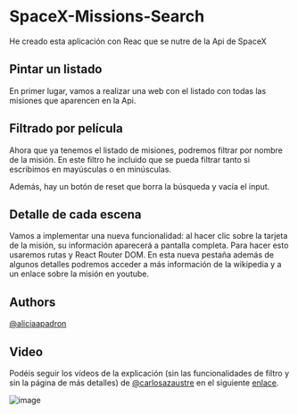 # SpaceX-Missions-Search

He creado esta aplicación con Reac que se nutre de la Api de SpaceX

## Pintar un listado

En primer lugar, vamos a realizar una web con el listado con todas las misiones que aparencen en la Api.

## Filtrado por película

Ahora que ya tenemos el listado de misiones, podremos filtrar por nombre de la misión. En este filtro he incluido que se pueda filtrar tanto si escribimos en mayúsculas o en minúsculas.

Además, hay un botón de reset que borra la búsqueda y vacía el input.

## Detalle de cada escena

Vamos a implementar una nueva funcionalidad: al hacer clic sobre la tarjeta de la misión, su información
aparecerá a pantalla completa. Para hacer esto usaremos rutas y React Router DOM. 
En esta nueva pestaña además de algunos detalles podremos acceder a más información de la wikipedia y a un enlace sobre la misión en youtube.

## Authors

[@aliciaapadron](https://github.com/aliciaapadron)

## Video
Podéis seguir los vídeos de la explicación (sin las funcionalidades de filtro y sin la página de más detalles) de [@carlosazaustre](https://github.com/carlosazaustre/workshop-react) en el siguiente [enlace](https://www.youtube.com/watch?v=4AFOCAgywLc).

![image](https://user-images.githubusercontent.com/99482526/173658191-72562a48-918d-4cb8-8b12-918ffa4e66f8.png)
